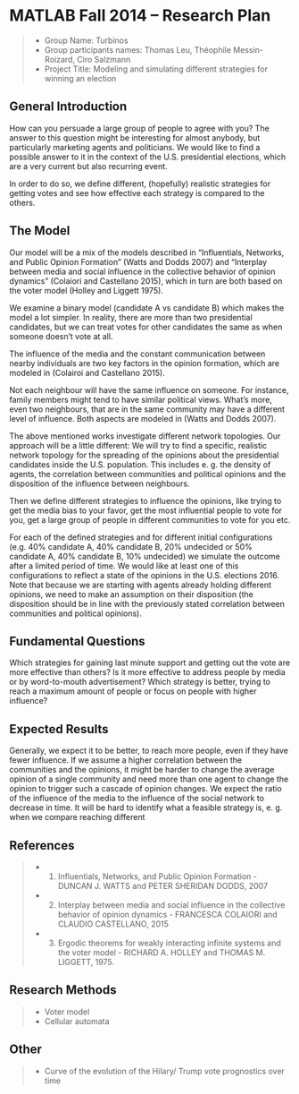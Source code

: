 # MATLAB Fall 2014 – Research Plan

> * Group Name: Turbinos
> * Group participants names: Thomas Leu, Théophile Messin-Roizard, Ciro Salzmann
> * Project Title: Modeling and simulating different strategies for winning an election


## General Introduction

How can you persuade a large group of people to agree with you? The answer to this question might be interesting for almost anybody, but particularly marketing agents and politicians. We would like to find a possible answer to it in the context of the U.S. presidential elections, which are a very current but also recurring event.

In order to do so, we define different, (hopefully) realistic strategies for getting votes and see how effective each strategy is compared to the others.


## The Model

Our model will be a mix of the models described in “Influentials, Networks, and Public Opinion Formation” (Watts and Dodds 2007) and “Interplay between media and social influence in the collective behavior of opinion dynamics” (Colaiori and Castellano 2015), which in turn are both based on the voter model (Holley and Liggett 1975).

We examine a binary model (candidate A vs candidate B) which makes the model a lot simpler. In reality, there are more than two presidential candidates, but we can treat votes for other candidates the same as when someone doesn’t vote at all.

The influence of the media and the constant communication between nearby individuals are two key factors in the opinion formation, which are modeled in (Colairoi and Castellano 2015).

Not each neighbour will have the same influence on someone. For instance, family members might tend to have similar political views. What’s more, even two neighbours, that are in the same community may have a different level of influence. Both aspects are modeled in (Watts and Dodds 2007).

The above mentioned works investigate different network topologies. Our approach will be a little different: We will try to find a specific, realistic network topology for the spreading of the opinions about the presidential candidates inside the U.S. population. This includes e. g. the density of agents, the correlation between communities and political opinions and the disposition of the influence between neighbours.

Then we define different strategies to influence the opinions, like trying to get the media bias to your favor, get the most influential people to vote for you, get a large group of people in different communities to vote for you etc.

For each of the defined strategies and for different initial configurations (e.g. 40% candidate A, 40% candidate B, 20% undecided or 50% candidate A, 40% candidate B, 10% undecided) we simulate the outcome after a limited period of time. We would like at least one of this configurations to reflect a state of the opinions in the U.S. elections 2016. Note that because we are starting with agents already holding different opinions, we need to make an assumption on their disposition (the disposition should be in line with the previously stated correlation between communities and political opinions).


## Fundamental Questions

Which strategies for gaining last minute support and getting out the vote are more effective than others?
Is it more effective to address people by media or by word-to-mouth advertisement?
Which strategy is better, trying to reach a maximum amount of people or focus on people with higher influence?


## Expected Results

Generally, we expect it to be better, to reach more people, even if they have fewer influence.
If we assume a higher correlation between the communities and the opinions, it might be harder to change the average opinion of a single community and need more than one agent to change the opinion to trigger such a cascade of opinion changes.
We expect the ratio of the influence of the media to the influence of the social network to decrease in time. 
It will be hard to identify what a feasible strategy is, e. g. when we compare reaching different



## References 

>* 1. Influentials, Networks, and Public Opinion Formation - DUNCAN J. WATTS and PETER SHERIDAN DODDS, 2007
>* 2. Interplay between media and social influence in the collective behavior of opinion dynamics - FRANCESCA COLAIORI and CLAUDIO CASTELLANO, 2015
>* 3. Ergodic theorems for weakly interacting infinite systems and the voter model - RICHARD A. HOLLEY and THOMAS M. LIGGETT, 1975. 

## Research Methods

>* Voter model
>* Cellular automata


## Other

>* Curve of the evolution of the Hilary/ Trump vote prognostics over time

